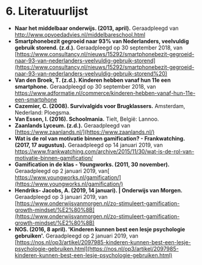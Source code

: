 # 6. Literatuurlijst

* **Naar het middelbaar onderwijs. \(2013, april\).**  Geraadpleegd van [http://www.opvoedadvies.nl/middelbareschool.html  ](%20http://www.opvoedadvies.nl/middelbareschool.html)
* **Smartphonebezit gegroeid naar 93% van Nederlanders, veelvuldig gebruik storend. \(z.d.\).**  Geraadpleegd op 30 september 2018, van [https://www.consultancy.nl/nieuws/15292/smartphonebezit-gegroeid-naar-93-van-nederlanders-veelvuldig-gebruik-storend](https://www.consultancy.nl/nieuws/15292/smartphonebezit-gegroeid-naar-93-van-nederlanders-veelvuldig-gebruik-storend%20)  
* **Van den Broek, T. \(z.d.\). Kinderen hebben vanaf hun 11e een smartphone.** Geraadpleegd op 30 september 2018, van [https://www.adformatie.nl/commerce/kinderen-hebben-vanaf-hun-11e-een-smartphone ](https://www.adformatie.nl/commerce/kinderen-hebben-vanaf-hun-11e-een-smartphone%20) 
* **Cazemier, C. \(2008\). Survivalgids voor Brugklassers.**  Amsterdam, Nederland: Ploegsma.  
* **Van Essen, I. \(2016\). Schoolmania.**  Tielt, België: Lannoo.  
* **Zaanlands Lyceum. \(z.d.\).**  Geraadpleegd van [https://www.zaanlands.nl/](https://www.zaanlands.nl/) 
* **Wat is de rol van motivatie binnen gamification? - Frankwatching. \(2017, 17 augustus\).** Geraadpleegd op 14 januari 2019, van [https://www.frankwatching.com/archive/2015/11/30/wat-is-de-rol-van-motivatie-binnen-gamification/ ](https://www.frankwatching.com/archive/2015/11/30/wat-is-de-rol-van-motivatie-binnen-gamification/)
* **Gamification in de klas - Youngworks. \(2011, 30 november\).**  Geraadpleegd op 2 januari 2019, van[ https://www.youngworks.nl/gamification/](https://www.youngworks.nl/gamification/) 
* **Hendriks- Jacobs, A. \(2019, 14 januari\). \| Onderwijs van Morgen.**  Geraadpleegd op 3 januari 2019, van [https://www.onderwijsvanmorgen.nl/zo-stimuleert-gamification-growth-mindset/%E2%80%8B](https://www.onderwijsvanmorgen.nl/zo-stimuleert-gamification-growth-mindset/%E2%80%8B) 
* **NOS. \(2016, 8 april\). 'Kinderen kunnen best een lesje psychologie gebruiken'.**  Geraadpleegd op 2 januari 2019, van [https://nos.nl/op3/artikel/2097985-kinderen-kunnen-best-een-lesje-psychologie-gebruiken.html](https://nos.nl/op3/artikel/2097985-kinderen-kunnen-best-een-lesje-psychologie-gebruiken.html)

